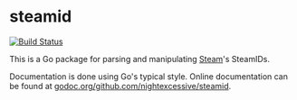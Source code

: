 # steamid

[![Build Status](https://travis-ci.org/nightexcessive/steamid.svg?branch=master)](https://travis-ci.org/nightexcessive/steamid)

This is a Go package for parsing and manipulating [Steam](https://store.steampowered.com/)'s SteamIDs.

Documentation is done using Go's typical style. Online documentation can be found at [godoc.org/github.com/nightexcessive/steamid](https://godoc.org/github.com/nightexcessive/steamid).

